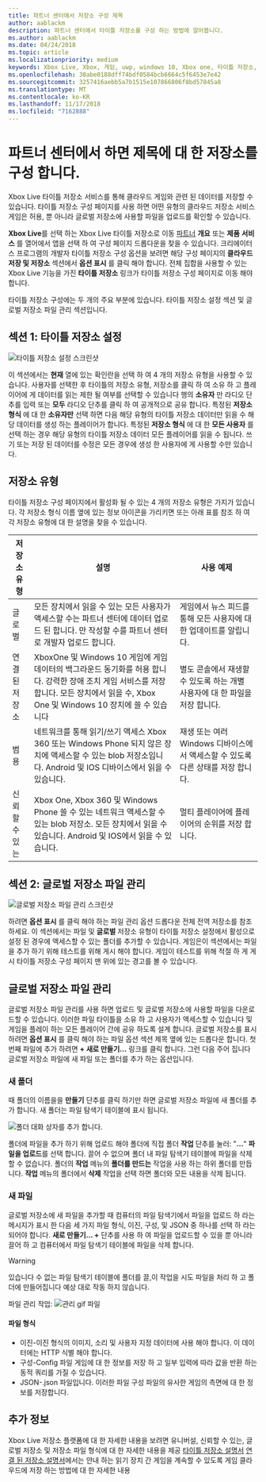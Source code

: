 ```yaml
---
title: 파트너 센터에서 저장소 구성 제목
author: aablackm
description: 파트너 센터에서 타이틀 저장소를 구성 하는 방법에 알아봅니다.
ms.author: aablackm
ms.date: 04/24/2018
ms.topic: article
ms.localizationpriority: medium
keywords: Xbox Live, Xbox, 게임, uwp, windows 10, Xbox one, 타이틀 저장소, 파트너 센터
ms.openlocfilehash: 38abe0188dff74bdf0584bcb6664c5f6453e7e42
ms.sourcegitcommit: 3257416aebb5a7b1515e107866806f8bd57845a8
ms.translationtype: MT
ms.contentlocale: ko-KR
ms.lasthandoff: 11/17/2018
ms.locfileid: "7162888"
---
```

# <a name="configure-storage-for-you-title-in-partner-center"></a>파트너 센터에서 하면 제목에 대 한 저장소를 구성 합니다.

Xbox Live 타이틀 저장소 서비스를 통해 클라우드 게임와 관련 된 데이터를 저장할 수 있습니다. 타이틀 저장소 구성 페이지를 사용 하면 어떤 유형의 클라우드 저장소 서비스 게임은 허용, 뿐 아니라 글로벌 저장소에 사용할 파일을 업로드를 확인할 수 있습니다.

**Xbox Live**를 선택 하는 Xbox Live 타이틀 저장소로 이동 [파트너](https://partner.microsoft.com/dashboard) **개요** 또는 **제품** **서비스** 를 열어에서 앱을 선택 하 여 구성 페이지 드롭다운을 찾을 수 있습니다. 크리에이터 스 프로그램의 개발자 타이틀 저장소 구성 옵션을 보려면 해당 구성 페이지의 **클라우드 저장 및 저장소** 섹션에서 **옵션 표시** 를 클릭 해야 합니다. 전체 집합을 사용할 수 있는 Xbox Live 기능을 가진 **타이틀 저장소** 링크가 타이틀 저장소 구성 페이지로 이동 해야 합니다.

타이틀 저장소 구성에는 두 개의 주요 부분에 있습니다. 타이틀 저장소 설정 섹션 및 글로벌 저장소 파일 관리 섹션입니다.

## <a name="section-1-title-storage-settings"></a>섹션 1: 타이틀 저장소 설정

![타이틀 저장소 설정 스크린샷](../../images/dev-center/title-storage/title-storage-settings.JPG)

이 섹션에서는 **현재** 열에 있는 확인란을 선택 하 여 4 개의 저장소 유형을 사용할 수 있습니다. 사용자를 선택한 후 타이틀의 저장소 유형, 저장소를 클릭 하 여 소유 하 고 플레이어에 게 데이터를 읽는 제한 될 여부를 선택할 수 있습니다 행의 **소유자** 만 라디오 단추를 입력 또는 **모두** 라디오 단추를 클릭 하 여 공개적으로 공유 합니다. 특정된 **저장소 형식** 에 대 한 **소유자만** 선택 하면 다음 해당 유형의 타이틀 저장소 데이터만 읽을 수 해당 데이터를 생성 하는 플레이어가 합니다. 특정된 **저장소 형식** 에 대 한 **모든 사용자** 를 선택 하는 경우 해당 유형의 타이틀 저장소 데이터 모든 플레이어를 읽을 수 됩니다. 쓰기 또는 저장 된 데이터를 수정은 모든 경우에 생성 한 사용자에 게 사용할 수만 있습니다.

## <a name="storage-types"></a>저장소 유형

타이틀 저장소 구성 페이지에서 활성화 될 수 있는 4 개의 저장소 유형은 가지가 있습니다. 각 저장소 형식 이름 옆에 있는 정보 아이콘을 가리키면 또는 아래 표를 참조 하 여 각 저장소 유형에 대 한 설명을 찾을 수 있습니다.

|저장소 유형 |설명 |사용 예제  |
|---------|---------|---------|
|글로벌             |모든 장치에서 읽을 수 있는 모든 사용자가 액세스할 수는 파트너 센터에 데이터 업로드 된 합니다. 만 작성할 수를 파트너 센터로 개발자 업로드 합니다. | 게임에서 뉴스 피드를 통해 모든 사용자에 대 한 업데이트를 알립니다.     |
|연결된 저장소  |XboxOne 및 Windows 10 게임에 게임 데이터의 백그라운드 동기화를 허용 합니다. 강력한 장애 조치 게임 서비스를 저장 합니다. 모든 장치에서 읽을 수, Xbox One 및 Windows 10 장치에 쓸 수 있습니다    | 별도 콘솔에서 재생할 수 있도록 하는 개별 사용자에 대 한 파일을 저장 합니다.         |
|범용          |네트워크를 통해 읽기/쓰기 액세스 Xbox 360 또는 Windows Phone 되지 않은 장치에 액세스할 수 있는 blob 저장소입니다. Android 및 IOS 디바이스에서 읽을 수 있습니다.      | 재생 또는 여러 Windows 디바이스에서 액세스할 수 있도록 다른 상태를 저장 합니다.        |
|신뢰할 수 있는            |Xbox One, Xbox 360 및 Windows Phone 쓸 수 있는 네트워크 액세스할 수 있는 blob 저장소. 모든 장치에서 읽을 수 있습니다. Android 및 IOS에서 읽을 수 있습니다.     | 멀티 플레이어에 플레이어의 순위를 저장 합니다.        |

## <a name="section-2-global-storage-file-management"></a>섹션 2: 글로벌 저장소 파일 관리

![글로벌 저장소 파일 관리 스크린샷](../../images/dev-center/title-storage/global-storage-file-management.JPG)

하려면 **옵션 표시** 를 클릭 해야 하는 파일 관리 옵션 드롭다운 전체 전역 저장소를 참조 하세요. 이 섹션에서는 파일 및 **글로벌** 저장소 유형이 타이틀 저장소 설정에서 활성으로 설정 된 경우에 액세스할 수 있는 폴더를 추가할 수 있습니다. 게임은이 섹션에서는 파일을 추가 하기 위해 테스트를 위해 게시 해야 합니다. 게임이 테스트를 위해 적절 하 게 게시 타이틀 저장소 구성 페이지 맨 위에 있는 경고를 볼 수 있습니다.

## <a name="manage-global-storage-files"></a>글로벌 저장소 파일 관리

글로벌 저장소 파일 관리를 사용 하면 업로드 및 글로벌 저장소에 사용할 파일을 다운로드할 수 있습니다. 이러한 파일 타이틀을 소유 하 고 사용자가 액세스할 수 있습니다 및 게임을 플레이 하는 모든 플레이어 간에 공유 하도록 설계 합니다. 글로벌 저장소를 표시 하려면 **옵션 표시** 를 클릭 해야 하는 파일 옵션 섹션 제목 옆에 있는 드롭다운 합니다. 첫 번째 파일에 추가 하려면 **+ 새로 만들기...** 링크를 클릭 합니다. 그런 다음 주어 집니다 글로벌 저장소 파일에 새 파일 또는 폴더를 추가 하는 옵션입니다.

### <a name="new-folders"></a>새 폴더

때 폴더의 이름을을 **만들기** 단추를 클릭 하기만 하면 글로벌 저장소 파일에 새 폴더를 추가 합니다. 새 폴더는 파일 탐색기 테이블에 표시 됩니다.

![폴더 대화 상자를 추가 합니다.](../../images/dev-center/title-storage/add-folder-global-storage-filled.JPG)

폴더에 파일을 추가 하기 위해 업로드 해야 폴더에 직접 폴더 **작업** 단추를 눌러: "**...**" **파일을 업로드**를 선택 합니다. 끌어 수 없으며 폴더 내 파일 탐색기 테이블에 파일을 삭제할 수 없습니다. 폴더의 **작업** 메뉴의 **폴더를 만드는** 작업을 사용 하는 하위 폴더를 만듭니다. **작업** 메뉴의 폴더에서 **삭제** 작업을 선택 하면 폴더와 모든 내용을 삭제 됩니다.

### <a name="new-files"></a>새 파일

글로벌 저장소에 새 파일을 추가할 때 컴퓨터의 파일 탐색기에서 파일을 업로드 하 라는 메시지가 표시 한 다음 세 가지 파일 형식, 이진, 구성, 및 JSON 중 하나를 선택 하 라는 되어야 합니다. **새로 만들기... +** 단추를 사용 하 여 파일을 업로드할 수 있을 뿐 아니라 끌어 하 고 컴퓨터에서 파일 탐색기 테이블에 파일을 삭제 합니다.

> [!WARNING]
> 있습니다 수 없는 파일 탐색기 테이블에 폴더를 끌,이 작업을 시도 파일을 처리 하 고 폴더에 만들어집니다 예상 대로 작동 하지 않습니다.

파일 관리 작업: ![관리 gif 파일](../../images/dev-center/title-storage/global-storage-management.gif)

#### <a name="file-types"></a>파일 형식

* 이진-이진 형식의 이미지, 소리 및 사용자 지정 데이터에 사용 해야 합니다. 이 데이터에는 HTTP 식별 해야 합니다.
* 구성-Config 파일 게임에 대 한 정보를 저장 하 고 일부 입력에 따라 값을 반환 하는 동적 쿼리를 가질 수 있습니다.
* JSON-.json 파일입니다. 이러한 파일 구성 파일의 유사한 게임의 측면에 대 한 정보를 저장합니다.

## <a name="further-reading"></a>추가 정보

Xbox Live 저장소 플랫폼에 대 한 자세한 내용을 보려면 유니버설, 신뢰할 수 있는, 글로벌 저장소 및 저장소 파일 형식에 대 한 자세한 내용을 제공 [타이틀 저장소 설명서](../../storage-platform/xbox-live-title-storage/xbox-live-title-storage.md) [연결 된 저장소 설명서](../../storage-platform/connected-storage/connected-storage-overview.md)에서는 안내 하는 읽기 장치 간 게임을 계속할 수 있도록 게임 클라우드에 저장 하는 방법에 대 한 자세한 내용